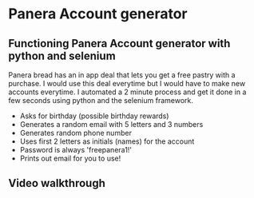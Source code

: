 # Panera Account generator 

## Functioning Panera Account generator with python and selenium

Panera bread has an in app deal that lets you get a free pastry with a purchase. I would use this deal everytime but I would have to make new accounts everytime. I automated a 2 minute process and get it done in a few seconds using python and the selenium framework.

* Asks for birthday (possible birthday rewards)
* Generates a random email with 5 letters and 3 numbers
* Generates random phone number
* Uses first 2 letters as initials (names) for the account
* Password is always 'freepanera1!'
* Prints out email for you to use!

## Video walkthrough
# <a href = "https://www.youtube.com/watch?v=EabH_dSss0U" alt = "demo video" target = "_blank">

<a href="/video/EabH_dSss0U/edit" target="" aria-describedby="goog_1318234115">

